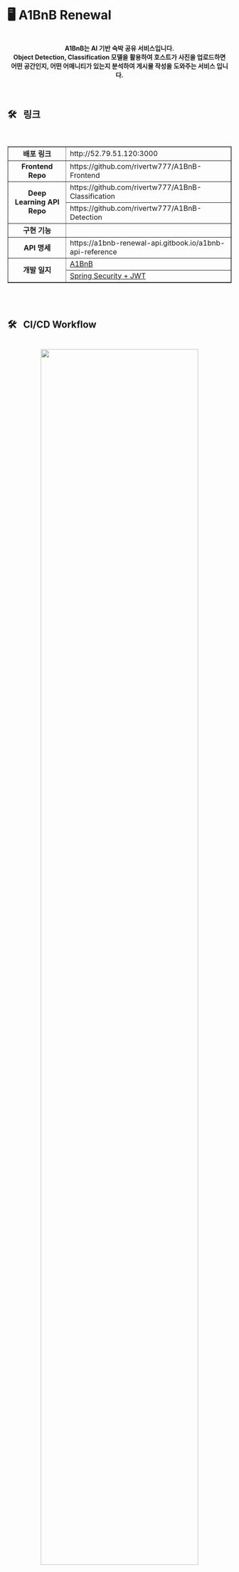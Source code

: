 # 🖥 A1BnB Renewal 
<br>
<div align="center">
<b>A1BnB는 AI 기반 숙박 공유 서비스입니다.<br>
<b>Object Detection, Classification 모델을 활용하여 호스트가 사진을 업로드하면<br>
<b>어떤 공간인지, 어떤 어매니티가 있는지 분석하여 게시물 작성을 도와주는 서비스 입니다.<br>
</div>
<br>
<br>

## 🛠️&nbsp;&nbsp;&nbsp;링크&nbsp;&nbsp;&nbsp;
<br>
<div align="center">
<table border=""4>

  <tr>
    <td rowspan="1" align="center"><b>배포 링크</td>
    <td>http://52.79.51.120:3000</td>
  </tr>

  <tr>
    <td rowspan="1" align="center"><b>Frontend Repo</td>
    <td>https://github.com/rivertw777/A1BnB-Frontend</td>
  </tr>
	    
  <tr>
    <td rowspan="2" align="center"><b>Deep Learning API Repo</td>
    <td>https://github.com/rivertw777/A1BnB-Classification</td>
  </tr>
  <tr>
      <td>https://github.com/rivertw777/A1BnB-Detection</td>
  </tr>
	    
  <tr>
    <td rowspan="1" align="center"><b>구현 기능</td>
    <td></td>
  </tr>

  <tr>
    <td rowspan="1" align="center"><b>API 명세</td>
    <td>https://a1bnb-renewal-api.gitbook.io/a1bnb-api-reference</td>
  </tr>

  <tr>
    <td rowspan="2" align="center"><b>개발 일지</td>
    <td>
      <a href="https://velog.io/@nickygod/series/SpringReact-AI-%EB%93%B1%EB%A1%9D-%EC%9B%B9%EC%84%9C%EB%B9%84%EC%8A%A4">A1BnB</a>  
    </td>
  </tr>
	    
  <tr>
    <td>
      <a href="https://velog.io/@nickygod/series/Spring-Security-JWT-%EB%A1%9C%EA%B7%B8%EC%9D%B8-%EA%B5%AC%ED%98%84%ED%95%98%EA%B8%B0-with-Redis">Spring Security + JWT</a>
    </td>
  </tr>
  
</table>
</div>
<br>
<br>

## 🛠️&nbsp;&nbsp;&nbsp;CI/CD Workflow&nbsp;&nbsp;&nbsp;
<br>
<div align="center">
<img src="https://a1bnb-project.s3.ap-northeast-2.amazonaws.com/0402.png" width="83.7%"/></a>
</div>
<br>
<br>

## 🛠️&nbsp;&nbsp;&nbsp;Tech Stacks&nbsp;&nbsp;&nbsp;
<br>
<div align="center">
<table border=""4>
  
  <tr>
    <td rowspan="1" align="center"><b>BE</td>
    <td><img src="https://user-images.githubusercontent.com/112257466/209075280-78be8487-7d6a-485c-92a8-d6677f0caab9.png" width="15px" alt="_icon" />&nbsp;&nbsp;<b>Spring Boot</td>
  </tr>

  <tr>
    <td rowspan="1" align="center"><b>FE</td>
    <td><img src="https://upload.wikimedia.org/wikipedia/commons/thumb/a/a7/React-icon.svg/2300px-React-icon.svg.png" width="15px" alt="_icon" />&nbsp;&nbsp;<b>React.js</td>
  </tr>

  <tr>
    <td rowspan="2" align="center"><b>DB</td>
    <td><img src="https://user-images.githubusercontent.com/112257466/209078356-d9120e3d-9498-4ee4-a38d-139a263910f4.png" width="15px" alt="_icon" />&nbsp;&nbsp;<b>MySQL</td>
  </tr>
  <tr>
    <td><b>Redis</td>
  </tr>
  
  <tr>
    <td rowspan="6" align="center"><b>Infra</td>
    <td><b>AWS EC2</td>
  </tr>
  <tr>
    <td><img src="https://seeklogo.com/images/A/aws-rds-relational-database-service-logo-99EA3E8EA4-seeklogo.com.png" width="15px" alt="_icon" />&nbsp;&nbsp;<b>AWS RDS</td>
  </tr>
  <tr>
    <td><b>AWS ElastiCache</td>
  </tr>
  <tr>
    <td><img src="https://upload.wikimedia.org/wikipedia/commons/thumb/b/bc/Amazon-S3-Logo.svg/1200px-Amazon-S3-Logo.svg.png" width="15px" alt="_icon" />&nbsp;&nbsp;<b>AWS S3</td>
  </tr>
  <tr>
    <td><img src="https://www.tsmean.com/assets/img/the-ultimate-aws-lambda-tutorial-for-nodejs/aws-lambda-logo.svg" width="15px" alt="_icon" />&nbsp;&nbsp;<b>AWS Lambda</td>
  </tr>
  <tr>
    <td><img src="https://iconape.com/wp-content/files/kz/370585/svg/aws-api-gateway-logo-icon-png-svg.png" width="15px" alt="_icon" />&nbsp;&nbsp;<b>AWS Api Gateway</td>
  </tr>
	    
  <tr>
  <td rowspan="3" align="center"><b>CI/CD</td>
      <td><img src="https://www.svgrepo.com/show/353659/docker-icon.svg" width="15px" alt="_icon" />&nbsp;&nbsp;<b>Docker</td>
  </tr>
  <tr>
      <td><b>Jenkins</td>
  </tr>
  <tr>
      <td><b>Ngrok</td>
  </tr>
</table>
</div>

